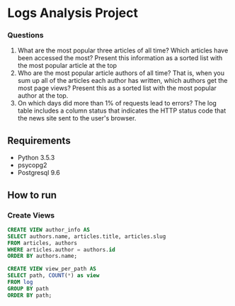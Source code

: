 # Logs Analysis Project
### Questions
1. What are the most popular three articles of all time?
  Which articles have been accessed the most?
  Present this information as a sorted list with the most popular article at the top
2. Who are the most popular article authors of all time?
  That is, when you sum up all of the articles each author has written, which authors get the most page views?
  Present this as a sorted list with the most popular author at the top.
3. On which days did more than 1% of requests lead to errors?
  The log table includes a column status that indicates the HTTP status code that the news site sent to the user's browser.

## Requirements
* Python 3.5.3
* psycopg2
* Postgresql 9.6

## How to run

### Create Views
```sql
CREATE VIEW author_info AS
SELECT authors.name, articles.title, articles.slug
FROM articles, authors
WHERE articles.author = authors.id
ORDER BY authors.name;
```

```sql
CREATE VIEW view_per_path AS
SELECT path, COUNT(*) as view
FROM log
GROUP BY path
ORDER BY path;
```
